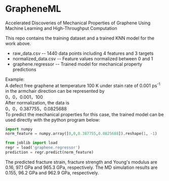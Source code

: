 # GrapheneML
Accelerated Discoveries of Mechanical Properties of Graphene Using Machine Learning and High-Throughput Computation

This repo contains the training dataset and a trained KNN model for the work above. 
- raw_data.csv
-- 1440 data points including 4 features and 3 targets
- normalized_data.csv
-- Feature values normalized between 0 and 1
- graphene.regressor
-- Trained model for mechanical property predictions

Example:  
A defect free graphene at temperature 100 K under stain rate of 0.001 ps<sup>-1</sup> in the armchair direction can be represented by  
0，0，0.001，100  
After normalization, the data is  
0，0，0.387755，0.0825688  
To predict the mechanical properties for this case, the trained model can be used directly with the python program below:
```python
import numpy
norm_feature = numpy.array([0,0,0.387755,0.0825688]).reshape(1, -1)

from joblib import load
regr = load('graphene.regressor')
prediction = regr.predict(norm_feature)
```
The predicted fracture strain, fracture strength and Young's modulus are 0.16, 97.1 GPa and 965.3 GPa, respectively. The MD simulation results are 0.155, 96.2 GPa and 962.9 GPa, respectively.
